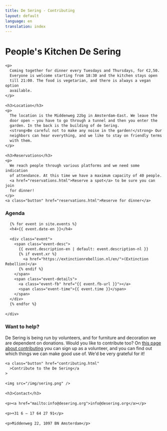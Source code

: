 ```yaml
---
title: De Sering - Contributing
layout: default
language: en
translation: index
---
```


<div class="row">
  <div class="container">
    <h1>People's Kitchen De Sering</h1>

    <p>
      Coming together for dinner every Tuesdays and Thursdays, for €2,50.
      Everyone is welcome starting from 18:30 and the kitchen stays open
      till 21:00. The food is vegetarian, and there is always a vegan option
      available.
    </p>

    <h3>Location</h3>
    <p>
      The location is the Middenweg 22bg in Amsterdam-East. We leave the
      door open – you have to go through a tunnel and then you enter the
      garden. In the back is the building of de Sering.
      <strong>Be careful not to make any noise in the garden!</strong> Our
      neighbors can hear everything, and we like to stay on friendly terms
      with them.
    </p>

    <h3>Reservations</h3>
    <p>
      We reach people through various platforms and we need some indication
      of attendance. At this time we have a maximum capacity of 40 people.
      <a href="reservations.html">Reserve a spot</a> to be sure you can join
      for dinner!
    </p>
    <a class="button" href="reservations.html">Reserve for dinner</a>
  </div>
</div>

<div class="row">
  <div class="container-wide">
    <div class="agenda">
      <h3>Agenda</h3>

      {% for event in site.events %}
      <h4>{{ event.date-en }}</h4>

      <div class="event">
        <span class="event-desc">
          {{ event.description-en | default: event.description-nl }}
          {% if event.xr %}
            <a href="https://extinctionrebellion.nl/en/">(Extinction Rebellion)</a>
          {% endif %}
        </span>
        <span class="event-details">
          <a class="event-fb" href="{{ event.fb-url }}"></a>
          <span class="event-time">{{ event.time }}</span>
        </span>
      </div>
      {% endfor %}

    </div>

  </div>
</div>

<div class="row">
  <div class="container">
    <h3>Want to help?</h3>
    <p>
      De Sering is being run by volunteers, and for furniture and decoration
      we are dependent on donations. Would you like to contribute too? On
      <a href="contributing.html">this page about contributing</a> you can
      sign up as a volunteer, and you can find out which things we can make
      good use of. We'd be very grateful for it!
    </p>

    <a class="button" href="contributing.html"
      >Contribute to the De Sering</a
    >

    <img src="/img/sering.png" />

    <h3>Contact</h3>

    <p><a href="mailto:info@desering.org">info@desering.org</a></p>

    <p>+31 6 – 17 64 27 91</p>

    <p>Middenweg 22, 1097 BN Amsterdam</p>
  </div>
</div>
